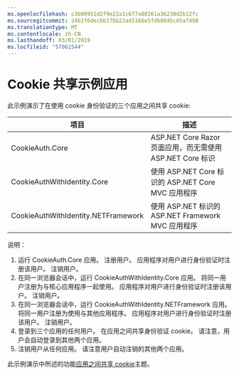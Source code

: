```yaml
---
ms.openlocfilehash: c3b00951d2f9e22a1c677a88261a36238d2b12fc
ms.sourcegitcommit: 24b1f6decbb17bb22a45166e5fdb0845c65af498
ms.translationtype: MT
ms.contentlocale: zh-CN
ms.lasthandoff: 03/01/2019
ms.locfileid: "57061544"
---
```

# <a name="cookie-sharing-sample-app"></a>Cookie 共享示例应用

此示例演示了在使用 cookie 身份验证的三个应用之间共享 cookie:

| 项目                             | 描述 |
| ----------------------------------- | ----------- |
| CookieAuth.Core                     | ASP.NET Core Razor 页面应用，而无需使用 ASP.NET Core 标识 |
| CookieAuthWithIdentity.Core         | 使用 ASP.NET Core 标识的 ASP.NET Core MVC 应用程序 |
| CookieAuthWithIdentity.NETFramework | 使用 ASP.NET 标识的 ASP.NET Framework MVC 应用程序 |

说明：

1. 运行 CookieAuth.Core 应用。 注册用户。 应用程序对用户进行身份验证时注册该用户。 注销用户。
1. 在同一浏览器会话中，运行 CookieAuthWithIdentity.Core 应用。 将同一用户注册为与核心应用程序一起使用。 应用程序对用户进行身份验证时注册该用户。 注销用户。
1. 在同一浏览器会话中，运行 CookieAuthWithIdentity.NETFramework 应用。 将同一用户注册为使用与其他应用程序。 应用程序对用户进行身份验证时注册该用户。 注销用户。
1. 登录到三个应用的任何用户。 在应用之间共享身份验证 cookie。 请注意，用户会自动登录到其他两个应用。
1. 注销用户从任何应用。 请注意用户自动注销的其他两个应用。

此示例演示中所述的功能[应用之间共享 cookie](https://docs.microsoft.com/aspnet/core/security/cookie-sharing)主题。
